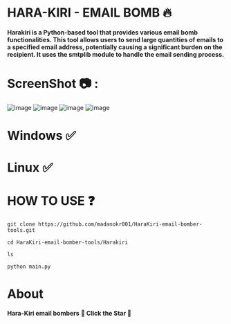 # HARA-KIRI - EMAIL BOMB 🔥
**Harakiri is a Python-based tool that provides various email bomb functionalities. This tool allows users to send large quantities of emails to a specified email address, potentially causing a significant burden on the recipient. It uses the smtplib module to handle the email sending process.**

# ScreenShot 📷 : 
![image](https://github.com/user-attachments/assets/ff3f6081-31ea-48d8-b86a-196863f94a8d)
![image](https://github.com/user-attachments/assets/3877ddcf-881c-478b-ac45-65158c82e6c3)
![image](https://github.com/user-attachments/assets/c01b6521-32d6-4e20-9dff-2371bd29116f)
![image](https://github.com/user-attachments/assets/433d09d6-9778-4e6c-ab60-16fb67ba123a)




# Windows ✅
# Linux ✅

# HOW TO USE ❓
```
git clone https://github.com/madanokr001/HaraKiri-email-bomber-tools.git
```
```
cd HaraKiri-email-bomber-tools/Harakiri
```
```
ls
```
```
python main.py
```

# About
**Hara-Kiri email bombers**
**🌟 Click the Star 🌟**



